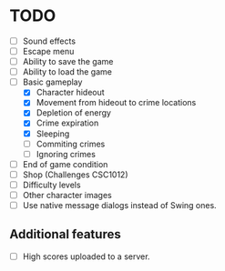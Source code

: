 # TODO

- [ ] Sound effects
- [ ] Escape menu
- [ ] Ability to save the game
- [ ] Ability to load the game
- [ ] Basic gameplay
  - [x] Character hideout
  - [x] Movement from hideout to crime locations
  - [x] Depletion of energy
  - [x] Crime expiration
  - [x] Sleeping
  - [ ] Commiting crimes
  - [ ] Ignoring crimes
- [ ] End of game condition
- [ ] Shop (Challenges CSC1012)
- [ ] Difficulty levels
- [ ] Other character images
- [ ] Use native message dialogs instead of Swing ones.

## Additional features

- [ ] High scores uploaded to a server.
